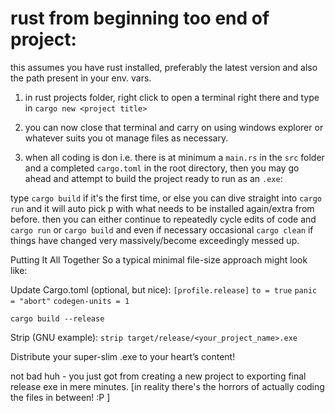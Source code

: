 # rust from beginning too end of project:

this assumes you have rust installed, preferably the latest version and also the path present in your env. vars.


1. in rust projects folder, right click to open a terminal right there and type in `cargo new <project title>`

2. you can now close that terminal and carry on using windows explorer or whatever suits you ot manage files as necessary.

3. when all coding is don i.e. there is at minimum a `main.rs` in the `src` folder and a completed `cargo.toml` in the root directory,
then you may go ahead and attempt to build the project ready to run as an `.exe`:

type `cargo build` if it's the first time, or else you can dive straight into `cargo run` and it will auto pick p with what needs to be installed again/extra from before.
then you can either continue to repeatedly cycle edits of code and `cargo run` or `cargo build` and even if necessary occasional `cargo clean` if things have changed very massively/become exceedingly messed up.


Putting It All Together
So a typical minimal file-size approach might look like:

 Update Cargo.toml (optional, but nice):
`[profile.release]`
`to = true`
`panic = "abort"`
`codegen-units = 1`


`cargo build --release`


Strip (GNU example):
`strip target/release/<your_project_name>.exe`

Distribute your super-slim .exe to your heart’s content!


not bad huh - you just got from creating a new project to exporting final release exe in mere minutes. [in reality there's the horrors of actually coding the files in between! :P ]